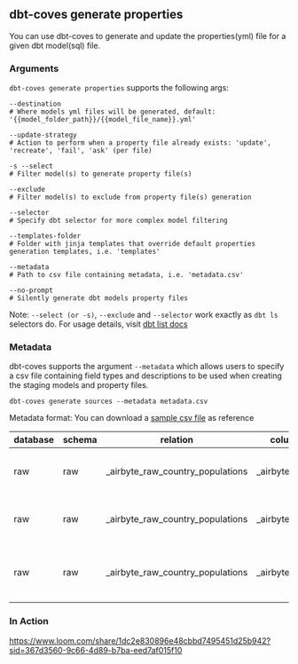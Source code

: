 ## dbt-coves generate properties

You can use dbt-coves to generate and update the properties(yml) file for a given dbt model(sql) file.

### Arguments

`dbt-coves generate properties` supports the following args:

```console
--destination
# Where models yml files will be generated, default: '{{model_folder_path}}/{{model_file_name}}.yml'
```

```console
--update-strategy
# Action to perform when a property file already exists: 'update', 'recreate', 'fail', 'ask' (per file)
```

```console
-s --select
# Filter model(s) to generate property file(s)
```

```console
--exclude
# Filter model(s) to exclude from property file(s) generation
```

```console
--selector
# Specify dbt selector for more complex model filtering
```

```console
--templates-folder
# Folder with jinja templates that override default properties generation templates, i.e. 'templates'
```

```console
--metadata
# Path to csv file containing metadata, i.e. 'metadata.csv'
```

```console
--no-prompt
# Silently generate dbt models property files
```

Note: `--select (or -s)`, `--exclude` and `--selector` work exactly as `dbt ls` selectors do. For usage details, visit [dbt list docs](https://docs.getdbt.com/reference/commands/list)

### Metadata

dbt-coves supports the argument `--metadata` which allows users to specify a csv file containing field types and descriptions to be used when creating the staging models and property files.

```console
dbt-coves generate sources --metadata metadata.csv
```

Metadata format:
You can download a [sample csv file](sample_metadata.csv) as reference

| database | schema | relation                          | column          | key  | type    | description                                     |
| -------- | ------ | --------------------------------- | --------------- | ---- | ------- | ----------------------------------------------- |
| raw      | raw    | \_airbyte_raw_country_populations | \_airbyte_data  | Year | integer | Year of country population measurement          |
| raw      | raw    | \_airbyte_raw_country_populations | \_airbyte_data  |      | variant | Airbyte data columns (VARIANT) in Snowflake     |
| raw      | raw    | \_airbyte_raw_country_populations | \_airbyte_ab_id |      | varchar | Airbyte unique identifier used during data load |

### In Action

https://www.loom.com/share/1dc2e830896e48cbbd7495451d25b942?sid=367d3560-9c66-4d89-b7ba-eed7af015f10
